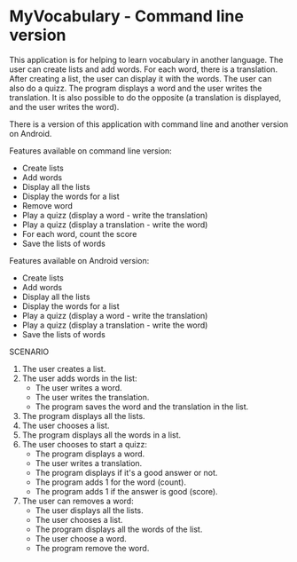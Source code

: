 # MyVocabulary - Command line version

This application is for helping to learn vocabulary in another language. The user can create lists and add words. For each word, there is a translation.
After creating a list, the user can display it with the words.
The user can also do a quizz. The program displays a word and the user writes the translation. It is also possible to do the opposite (a translation is displayed, and the user writes the word).

There is a version of this application with command line and another version on Android.

Features available on command line version: 
- Create lists
- Add words
- Display all the lists
- Display the words for a list
- Remove word
- Play a quizz (display a word - write the translation)
- Play a quizz (display a translation - write the word)
- For each word, count the score
- Save the lists of words


Features available on Android version:
- Create lists
- Add words
- Display all the lists
- Display the words for a list
- Play a quizz (display a word - write the translation)
- Play a quizz (display a translation - write the word)
- Save the lists of words

SCENARIO
1. The user creates a list.
2. The user adds words in the list:
	-	The user writes a word.
	-	The user writes the translation.
	-	The program saves the word and the translation in the list.
3. The program displays all the lists.
4.	The user chooses a list.
5.	The program displays all the words in a list.
6.	The user chooses to start a quizz:
	-	The program displays a word.
	-	The user writes a translation.
	-	The program displays if it's a good answer or not.
	-	The program adds 1 for the word (count).
	-	The program adds 1 if the answer is good (score).
7.	The user can removes a word:
	-	The user displays all the lists.
	-	The user chooses  a list.
	-	The program displays all the words of the list.
	-	The user choose a word.
	-	The program remove the word.
 
